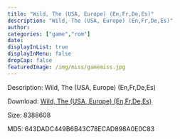```yaml
---
title: "Wild, The (USA, Europe) (En,Fr,De,Es)"
description: "Wild, The (USA, Europe) (En,Fr,De,Es)"
author: 
categories: ["game","rom"]
date: 
displayInList: true
displayInMenu: false
dropCap: false
featuredImage: /img/miss/gamemiss.jpg
---
```


Description: Wild, The (USA, Europe) (En,Fr,De,Es)

Download: <a style="text-decoration:underline;" href="https://mega.nz/#!yTIggCJZ!-_FeL_MUqXc1WGh-D4YJxsutBd7DqRcfozB7zH5_XIc" target = "_blank" rel = "nofollow" > Wild, The (USA, Europe) (En,Fr,De,Es)</a>

Size: 8388608

MD5: 643DADC449B6B43C78ECAD898A0E0C83

